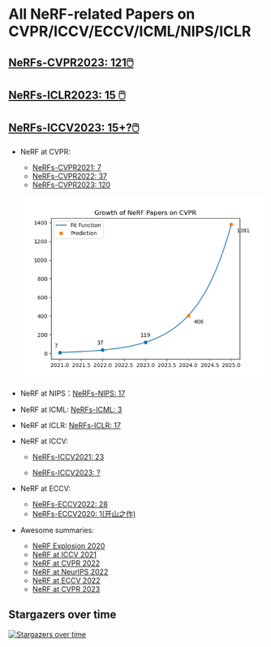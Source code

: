 # All NeRF-related Papers on CVPR/ICCV/ECCV/ICML/NIPS/ICLR



## [NeRFs-CVPR2023: 121:computer_mouse:](https://github.com/lif314/NeRFs-CVPR2023/blob/main/NeRFs-CVPR2023.md)

## [NeRFs-ICLR2023: 15 :computer_mouse:  ](https://github.com/lif314/NeRFs-CVPR2023/blob/main/NeRFs-ICLR.md)

## [NeRFs-ICCV2023: 15+?:computer_mouse:  ](https://github.com/lif314/NeRFs-CVPR2023/blob/main/NeRFs-ICCV2023.md)



- NeRF at CVPR: 

  - [NeRFs-CVPR2021: 7](https://github.com/lif314/NeRFs-CVPR2023/blob/main/NeRFs-CVPR2021.md)
  - [NeRFs-CVPR2022: 37](https://github.com/lif314/NeRFs-CVPR2023/blob/main/NeRFs-CVPR2022.md)
  - [NeRFs-CVPR2023: 120](https://github.com/lif314/NeRFs-CVPR2023/blob/main/NeRFs-CVPR2023.md)

  ![nerf-cvpr](NeRFs-CVPR2023.assets/nerf_cvpr.png)

- NeRF at NIPS：[NeRFs-NIPS: 17](https://github.com/lif314/NeRFs-CVPR2023/blob/main/NeRFs-NIPS.md)

- NeRF at ICML: [NeRFs-ICML: 3](https://github.com/lif314/NeRFs-CVPR2023/blob/main/NeRFs-ICML.md)

- NeRF at ICLR: [NeRFs-ICLR: 17](https://github.com/lif314/NeRFs-CVPR2023/blob/main/NeRFs-ICLR.md)

- NeRF at ICCV: 

  - [NeRFs-ICCV2021: 23](https://github.com/lif314/NeRFs-CVPR2023/blob/main/NeRFs-ICCV2021.md)

  - [NeRFs-ICCV2023: ?](https://github.com/lif314/NeRFs-CVPR2023/blob/main/NeRFs-ICCV2023.md)

- NeRF at ECCV: 

  - [NeRFs-ECCV2022: 28](https://github.com/lif314/NeRFs-CVPR2023/blob/main/NeRFs-ECCV2022.md)
  - [NeRFs-ECCV2020: 1(开山之作)](https://github.com/lif314/NeRFs-CVPR2023/blob/main/NeRF-ECCV2020.md)

- Awesome summaries:

  - [NeRF Explosion 2020](https://dellaert.github.io/NeRF/)
  - [NeRF at ICCV 2021](https://dellaert.github.io/NeRF21/)
  - [NeRF at CVPR 2022](https://dellaert.github.io/NeRF22/)
  - [NeRF at NeurIPS 2022](https://markboss.me/post/nerf_at_neurips22/)
  - [NeRF at ECCV 2022](https://markboss.me/post/nerf_at_eccv22/)
  - [NeRF at CVPR 2023](https://markboss.me/post/nerf_at_cvpr23/)



## Stargazers over time

[![Stargazers over time](https://starchart.cc/lif314/NeRFs-CVPR2023.svg)](https://starchart.cc/lif314/NeRFs-CVPR2023)



